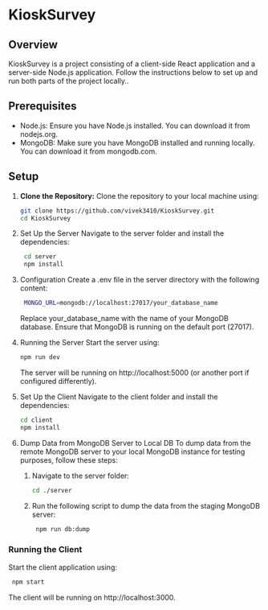 # KioskSurvey

## Overview

KioskSurvey is a project consisting of a client-side React application and a server-side Node.js application. Follow the instructions below to set up and run both parts of the project locally..

## Prerequisites

- Node.js: Ensure you have Node.js installed. You can download it from nodejs.org.
- MongoDB: Make sure you have MongoDB installed and running locally. You can download it from mongodb.com.

## Setup

1. **Clone the Repository:**
Clone the repository to your local machine using:

   ```bash
   git clone https://github.com/vivek3410/KioskSurvey.git
   cd KioskSurvey
   ```
2. Set Up the Server
   Navigate to the server folder and install the dependencies:
   ```bash
    cd server
    npm install
   ```
3. Configuration
   Create a .env file in the server directory with the following content:
      ```bash
       MONGO_URL=mongodb://localhost:27017/your_database_name
      ```
   Replace your_database_name with the name of your MongoDB database. Ensure that MongoDB is running on the default port (27017).
4. Running the Server
   Start the server using:
   ```bash
   npm run dev
   ```
   The server will be running on http://localhost:5000 (or another port if configured differently).
5. Set Up the Client
   Navigate to the client folder and install the dependencies:
    ```bash
    cd client
    npm install
   ```
6. Dump Data from MongoDB Server to Local DB
To dump data from the remote MongoDB server to your local MongoDB instance for testing purposes, follow these steps:
   1. Navigate to the server folder:
       ```bash
       cd ./server
      ```
   2. Run the following script to dump the data from the staging MongoDB server:
      ```bash
       npm run db:dump
      ```
### Running the Client
Start the client application using:
```bash
 npm start
```
The client will be running on http://localhost:3000.
